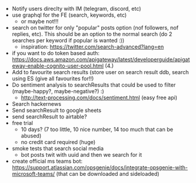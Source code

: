 - Notify users direclty with IM (telegram, discord, etc)
- use graphql for the FE (search, keywords, etc)
  - or maybe not!!!
- search on twitter for only "popular" posts option (nof followers, nof replies, etc). This should be an option to the normal search (do 2 searches per keyword if popular is wanted :))
  - inspiration: https://twitter.com/search-advanced?lang=en
- if you want to do token based auth: https://docs.aws.amazon.com/apigateway/latest/developerguide/apigateway-enable-cognito-user-pool.html (4.)
- Add to favourite search results (store user on search result ddb, search using ES (give all favourites for!!)
- Do sentiment analysis to searchResults that could be used to filter (maybe-happy?, maybe-negative?) :)
  - http://text-processing.com/docs/sentiment.html (easy free api)
- Search hackernews
- Send searchResult to google sheets
- send searchResult to airtable?
- free trial
  - 10 days? (7 too little, 10 nice number, 14 too much that can be abused)
  - no credit card required (huge)
- smoke tests that search social media
  - bot posts twit with uuid and then we search for it
- create official ms teams bot: https://support.atlassian.com/opsgenie/docs/integrate-opsgenie-with-microsoft-teams/ (that can be downloaded and sideloaded)
